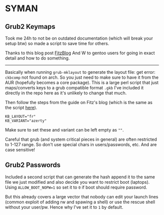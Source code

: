 # SYMAN

## Grub2 Keymaps

Took me 24h to not be on outdated documentation (which will break your setup btw) so made a script to save time for others. 

Thanks to this blog post [FitzBlog](https://fitzcarraldoblog.wordpress.com/2019/04/21/how-to-change-the-keymap-keyboard-layout-used-by-the-grub-shell-in-gentoo-linux/) And W to gentoo users for going in exact detail and how to do something.

---

Basically when running `grub-mklayout` to generate the layout file: get error: `ckbcomp` not found on arch. So you just need to make sure to have it from the AUR (hopefully becomes a core package). This is a large perl script that just maps/converts keys to a grub compatible format `.gkb` I've included it directly in the repo here as it's unlikely to change that much. 

Then follow the steps from the guide on Fitz's blog (which is the same as the script [here](https://github.com/h8d13/SYMAN-GRUB2/blob/master/grub_keymaps)). 

```
KB_LAYOUT="fr"
KB_VARIANT="azerty"
```

Make sure to set these and variant can be left empty as `""`. 

Careful that grub (and system critical pieces in general) are often restricted to 1-127 range. So don't use special chars in users/passwords, etc. And are case sensitive! 

## Grub2 Passwords

Included a second script that can generate the hash append it to the same file we just modified and also decide  you want to restrict boot (laptops). Using `ALLOW_BOOT_NOPW=1` so set it to `0` if boot should require password.

But this already covers a large vector that nobody can edit your launch lines (common exploit of adding rw and spawing a shell) or use the rescue shell without your user/pw. Hence why I've set it to `1` by default. 

